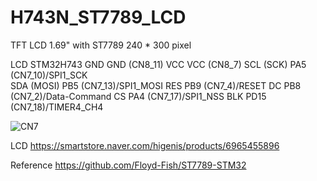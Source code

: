 # H743N_ST7789_LCD
TFT LCD 1.69" with ST7789
240 * 300 pixel

LCD              STM32H743
GND             GND (CN8_11)
VCC             VCC (CN8_7)
SCL (SCK)       PA5 (CN7_10)/SPI1_SCK        
SDA (MOSI)      PB5 (CN7_13)/SPI1_MOSI
RES             PB9 (CN7_4)/RESET
DC              PB8 (CN7_2)/Data-Command
CS              PA4 (CN7_17)/SPI1_NSS
BLK             PD15 (CN7_18)/TIMER4_CH4

![CN7](https://github.com/jobaek/H743N_ST7789_LCD/assets/12467847/20ebb303-8a5f-4e12-b68f-eb9d16aca4a5)

LCD
https://smartstore.naver.com/higenis/products/6965455896

Reference
https://github.com/Floyd-Fish/ST7789-STM32

